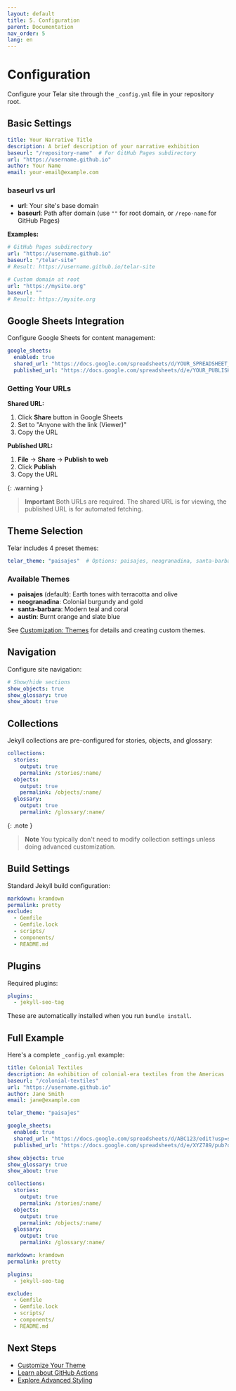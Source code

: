 ```yaml
---
layout: default
title: 5. Configuration
parent: Documentation
nav_order: 5
lang: en
---
```


# Configuration

Configure your Telar site through the `_config.yml` file in your repository root.

## Basic Settings

```yaml
title: Your Narrative Title
description: A brief description of your narrative exhibition
baseurl: "/repository-name"  # For GitHub Pages subdirectory
url: "https://username.github.io"
author: Your Name
email: your-email@example.com
```

### baseurl vs url

- **url**: Your site's base domain
- **baseurl**: Path after domain (use `""` for root domain, or `/repo-name` for GitHub Pages)

**Examples:**
```yaml
# GitHub Pages subdirectory
url: "https://username.github.io"
baseurl: "/telar-site"
# Result: https://username.github.io/telar-site

# Custom domain at root
url: "https://mysite.org"
baseurl: ""
# Result: https://mysite.org
```

## Google Sheets Integration

Configure Google Sheets for content management:

```yaml
google_sheets:
  enabled: true
  shared_url: "https://docs.google.com/spreadsheets/d/YOUR_SPREADSHEET_ID/edit?usp=sharing"
  published_url: "https://docs.google.com/spreadsheets/d/e/YOUR_PUBLISHED_ID/pub?output=csv"
```

### Getting Your URLs

**Shared URL:**
1. Click **Share** button in Google Sheets
2. Set to "Anyone with the link (Viewer)"
3. Copy the URL

**Published URL:**
1. **File** → **Share** → **Publish to web**
2. Click **Publish**
3. Copy the URL

{: .warning }
> **Important**
> Both URLs are required. The shared URL is for viewing, the published URL is for automated fetching.

## Theme Selection

Telar includes 4 preset themes:

```yaml
telar_theme: "paisajes"  # Options: paisajes, neogranadina, santa-barbara, austin
```

### Available Themes

- **paisajes** (default): Earth tones with terracotta and olive
- **neogranadina**: Colonial burgundy and gold
- **santa-barbara**: Modern teal and coral
- **austin**: Burnt orange and slate blue

See [Customization: Themes](/docs/customization/themes/) for details and creating custom themes.

## Navigation

Configure site navigation:

```yaml
# Show/hide sections
show_objects: true
show_glossary: true
show_about: true
```

## Collections

Jekyll collections are pre-configured for stories, objects, and glossary:

```yaml
collections:
  stories:
    output: true
    permalink: /stories/:name/
  objects:
    output: true
    permalink: /objects/:name/
  glossary:
    output: true
    permalink: /glossary/:name/
```

{: .note }
> **Note**
> You typically don't need to modify collection settings unless doing advanced customization.

## Build Settings

Standard Jekyll build configuration:

```yaml
markdown: kramdown
permalink: pretty
exclude:
  - Gemfile
  - Gemfile.lock
  - scripts/
  - components/
  - README.md
```

## Plugins

Required plugins:

```yaml
plugins:
  - jekyll-seo-tag
```

These are automatically installed when you run `bundle install`.

## Full Example

Here's a complete `_config.yml` example:

```yaml
title: Colonial Textiles
description: An exhibition of colonial-era textiles from the Americas
baseurl: "/colonial-textiles"
url: "https://username.github.io"
author: Jane Smith
email: jane@example.com

telar_theme: "paisajes"

google_sheets:
  enabled: true
  shared_url: "https://docs.google.com/spreadsheets/d/ABC123/edit?usp=sharing"
  published_url: "https://docs.google.com/spreadsheets/d/e/XYZ789/pub?output=csv"

show_objects: true
show_glossary: true
show_about: true

collections:
  stories:
    output: true
    permalink: /stories/:name/
  objects:
    output: true
    permalink: /objects/:name/
  glossary:
    output: true
    permalink: /glossary/:name/

markdown: kramdown
permalink: pretty

plugins:
  - jekyll-seo-tag

exclude:
  - Gemfile
  - Gemfile.lock
  - scripts/
  - components/
  - README.md
```

## Next Steps

- [Customize Your Theme](/docs/customization/themes/)
- [Learn about GitHub Actions](/docs/reference/github-actions/)
- [Explore Advanced Styling](/docs/customization/styling/)
